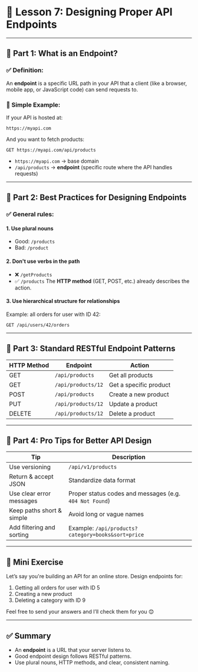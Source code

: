 # 📘 **Lesson 7: Designing Proper API Endpoints**

---

## 🔸 Part 1: What is an Endpoint?

### ✅ **Definition:**

An **endpoint** is a specific URL path in your API that a client (like a browser, mobile app, or JavaScript code) can send requests to.

### 🎯 Simple Example:

If your API is hosted at:

```
https://myapi.com
```

And you want to fetch products:

```
GET https://myapi.com/api/products
```

* `https://myapi.com` → base domain
* `/api/products` → **endpoint** (specific route where the API handles requests)

---

## 🔸 Part 2: Best Practices for Designing Endpoints

### ✅ **General rules:**

#### 1. **Use plural nouns**

* Good: `/products`
* Bad: `/product`

#### 2. **Don't use verbs in the path**

* ❌ `/getProducts`
* ✅ `/products`
  The **HTTP method** (GET, POST, etc.) already describes the action.

#### 3. **Use hierarchical structure for relationships**

Example: all orders for user with ID 42:

```
GET /api/users/42/orders
```

---

## 🔸 Part 3: Standard RESTful Endpoint Patterns

| HTTP Method | Endpoint           | Action                 |
| ----------- | ------------------ | ---------------------- |
| GET         | `/api/products`    | Get all products       |
| GET         | `/api/products/12` | Get a specific product |
| POST        | `/api/products`    | Create a new product   |
| PUT         | `/api/products/12` | Update a product       |
| DELETE      | `/api/products/12` | Delete a product       |

---

## 🔸 Part 4: Pro Tips for Better API Design

| Tip                       | Description                                             |
| ------------------------- | ------------------------------------------------------- |
| Use versioning            | `/api/v1/products`                                      |
| Return & accept JSON      | Standardize data format                                 |
| Use clear error messages  | Proper status codes and messages (e.g. `404 Not Found`) |
| Keep paths short & simple | Avoid long or vague names                               |
| Add filtering and sorting | Example: `/api/products?category=books&sort=price`      |

---

## 🧪 Mini Exercise

Let’s say you're building an API for an online store. Design endpoints for:

1. Getting all orders for user with ID 5
2. Creating a new product
3. Deleting a category with ID 9

Feel free to send your answers and I’ll check them for you 😊

---

## ✅ Summary

* An **endpoint** is a URL that your server listens to.
* Good endpoint design follows RESTful patterns.
* Use plural nouns, HTTP methods, and clear, consistent naming.
